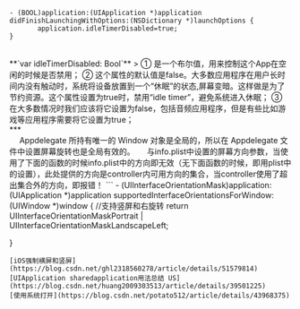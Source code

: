 ```
- (BOOL)application:(UIApplication *)application didFinishLaunchingWithOptions:(NSDictionary *)launchOptions {
       application.idleTimerDisabled=true;
}
```

<br/>
**`var idleTimerDisabled: Bool`**
> ① 是一个布尔值，用来控制这个App在空闲的时候是否禁用；
② 这个属性的默认值是false。大多数应用程序在用户长时间内没有触动时，系统将设备放置到一个“休眠”的状态,屏幕变暗。这样做是为了节约资源。这个属性设置为true时，禁用“idle timer”，避免系统进入休眠；
③ 在大多数情况时我们应该将它设置为false，包括音频应用程序，但是有些比如游戏等应用程序需要将它设置为true；


<br/>
***
<br/>
&emsp;  Appdelegate 所持有唯一的 Window 对象是全局的，所以在 Appdelegate 文件中设置屏幕旋转也是全局有效的。
&emsp;  与info.plist中设置的屏幕方向参数，当使用了下面的函数的时候info.plist中的方向即无效（无下面函数的时候，即用plist中的设置），此处提供的方向是controller内可用方向的集合，当controller使用了超出集合外的方向，即报错！
```
- (UIInterfaceOrientationMask)application:(UIApplication *)application supportedInterfaceOrientationsForWindow:(UIWindow *)window {
     //支持竖屏和右旋转
    return  UIInterfaceOrientationMaskPortrait | UIInterfaceOrientationMaskLandscapeLeft;
 
}
```
[iOS强制横屏和竖屏](https://blog.csdn.net/ghl2318560278/article/details/51579814)
[UIApplication sharedapplication用法总结 US](https://blog.csdn.net/huang2009303513/article/details/39501225)
[使用系统打开](https://blog.csdn.net/potato512/article/details/43968375)
